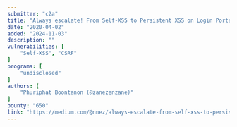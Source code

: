 ```yaml
---
submitter: "c2a"
title: "Always escalate! From Self-XSS to Persistent XSS on Login Portal"
date: "2020-04-02"
added: "2024-11-03"
description: ""
vulnerabilities: [
    "Self-XSS", "CSRF"
]
programs: [
    "undisclosed"
]
authors: [
    "Phuriphat Boontanon (@zanezenzane)"
]
bounty: "650"
link: "https://medium.com/@nnez/always-escalate-from-self-xss-to-persistent-xss-on-login-portal-54265b0adfd0"
---
```




